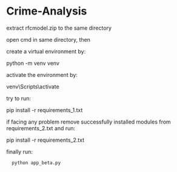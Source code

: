 # Crime-Analysis

extract rfcmodel.zip to the same directory


open cmd in same directory, then

create a virtual environment by:

  python -m venv venv
  
activate the environment by:

  venv\Scripts\activate
  
try to run:

  pip install -r requirements_1.txt
  
if facing any problem remove successfully installed modules from requirements_2.txt and run:

  pip install -r requirements_2.txt
  

finally run:
  
      python app_beta.py
